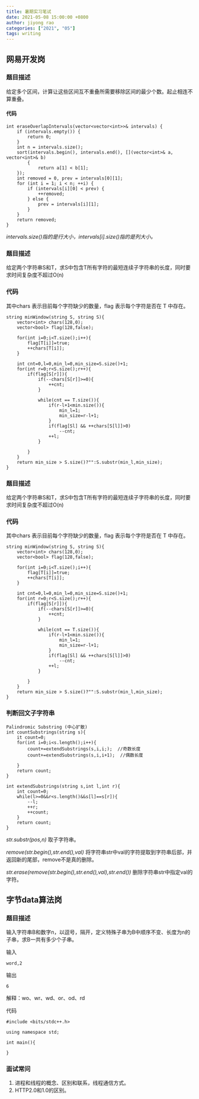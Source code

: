 ```yaml
---
title: 暑期实习笔试
date: 2021-05-08 15:00:00 +0800
author: jiyong rao
categories: ["2021", "05"]
tags: writing
---
```


## 网易开发岗

### 题目描述

给定多个区间，计算让这些区间互不重叠所需要移除区间的最少个数。起止相连不算重叠。

#### 代码

`````
int eraseOverlapIntervals(vector<vector<int>>& intervals) {
	if (intervals.empty()) {
		return 0;
	}
	int n = intervals.size();
	sort(intervals.begin(), intervals.end(), [](vector<int>& a, vector<int>& b)
		{
			return a[1] < b[1];
	});
	int removed = 0, prev = intervals[0][1];
	for (int i = 1; i < n; ++i) {
		if (intervals[i][0] < prev) {
			++removed;
		} else {
			prev = intervals[i][1];
		}
	}
	return removed;
}
`````

*intervals.size()指的是行大小，intervals[i].size()指的是列大小。*

### 题目描述

给定两个字符串S和T，求S中包含T所有字符的最短连续子字符串的长度，同时要求时间复杂度不超过O(n)

### 代码

其中chars 表示目前每个字符缺少的数量，flag 表示每个字符是否在 T 中存在。

````
string minWindow(string S, string S){
	vector<int> chars(128,0);
	vector<bool> flag(128,false);
	
	for(int i=0;i<T.size();i++){
		flag[T[i]]=true;
		++chars[T[i]];
	}
	
	int cnt=0,l=0,min_l=0,min_size=S.size()+1;
	for(int r=0;r<S.size();r++){
		if(flag[S[r]]){
			if(--chars[S[r]]>=0){
				++cnt;
			}
			
			while(cnt == T.size()){
				if(r-l+1<min.size()){
					min_l=1;
					min_size=r-l+1;
				}
				if(flag[Sl] && ++chars[S[l]]>0)
					--cnt;
				++l;
			}
				
		}
	}
	return min_size > S.size()?"":S.substr(min_l,min_size);
}
````

### 题目描述

给定两个字符串S和T，求S中包含T所有字符的最短连续子字符串的长度，同时要求时间复杂度不超过O(n)

### 代码

其中chars 表示目前每个字符缺少的数量，flag 表示每个字符是否在 T 中存在。

````
string minWindow(string S, string S){
	vector<int> chars(128,0);
	vector<bool> flag(128,false);
	
	for(int i=0;i<T.size();i++){
		flag[T[i]]=true;
		++chars[T[i]];
	}
	
	int cnt=0,l=0,min_l=0,min_size=S.size()+1;
	for(int r=0;r<S.size();r++){
		if(flag[S[r]]){
			if(--chars[S[r]]>=0){
				++cnt;
			}
			
			while(cnt == T.size()){
				if(r-l+1<min.size()){
					min_l=1;
					min_size=r-l+1;
				}
				if(flag[Sl] && ++chars[S[l]]>0)
					--cnt;
				++l;
			}
				
		}
	}
	return min_size > S.size()?"":S.substr(min_l,min_size);
}
````

### 判断回文子字符串

````**
Palindromic Substring (中心扩散)
int countSubstrings(string s){
	it count=0;
	for(int i=0;i<s.length();i++){
		count+=extendSubstrings(s,i,i;);  //奇数长度
		count+=extendSubstrings(s,i,i+1);  //偶数长度
		
	}
	return count;
}

int extendSubstrings(string s,int l,int r){
	int count=0;
	while(l>=0&&r<s.length()&&s[l]==s[r]){
		--l;
		++r;
		++count;
	}
	return count;
}
````

*str.substr(pos,n)* 取子字符串。

*remove(str.begin(),str.end(),val)* 将字符串str中val的字符提取到字符串后部，并返回新的尾部，remove不是真的删除。

*str.erase(remove(str.begin(),str.end(),val),str.end())* 删除字符串str中指定val的字符。



## 字节data算法岗

### 题目描述

输入字符串B和数字n，以逗号，隔开，定义特殊子串为B中顺序不变、长度为n的子串，求B一共有多少个子串。

输入

````
word,2
````

输出

```jieshi
6
```

解释：wo、wr、wd、or、od、rd

代码

```
#include <bits/stdc++.h>

using namespace std;

int main(){
	
}
```



### 面试常问

1. 进程和线程的概念、区别和联系，线程通信方式。
2. HTTP2.0和1.0的区别。